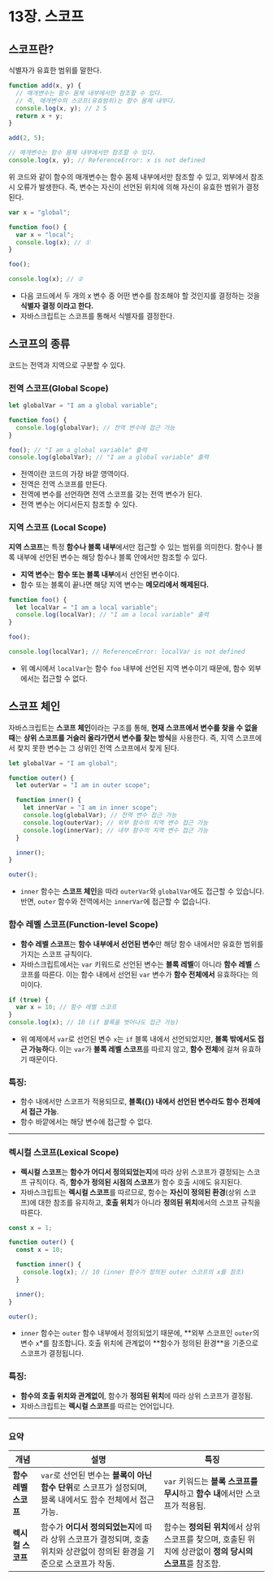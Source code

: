 # 13장. 스코프

## 스코프란?

식별자가 유효한 범위를 말한다.

```jsx
function add(x, y) {
  // 매개변수는 함수 몸체 내부에서만 참조할 수 있다.
  // 즉, 매개변수의 스코프(유효범위)는 함수 몸체 내부다.
  console.log(x, y); // 2 5
  return x + y;
}

add(2, 5);

// 매개변수는 함수 몸체 내부에서만 참조할 수 있다.
console.log(x, y); // ReferenceError: x is not defined
```

위 코드와 같이 함수의 매개변수는 함수 몸체 내부에서만 참조할 수 있고, 외부에서 참조시 오류가 발생한다. 즉, 변수는 자신이 선언된 위치에 의해 자신이 유효한 범위가 결정된다.

```jsx
var x = "global";

function foo() {
  var x = "local";
  console.log(x); // ①
}

foo();

console.log(x); // ②
```

- 다음 코드에서 두 개의 x 변수 중 어떤 변수를 참조해야 할 것인지를 결정하는 것을 **식별자 결정 이라고 한다.**
- 자바스크립트는 스코프를 통해서 식별자를 결정한다.

## 스코프의 종류

코드는 전역과 지역으로 구분할 수 있다.

### 전역 스코프(Global Scope)

```jsx
let globalVar = "I am a global variable";

function foo() {
  console.log(globalVar); // 전역 변수에 접근 가능
}

foo(); // "I am a global variable" 출력
console.log(globalVar); // "I am a global variable" 출력
```

- 전역이란 코드의 가장 바깥 영역이다.
- 전역은 전역 스코프를 만든다.
- 전역에 변수를 선언하면 전역 스코프를 갖는 전역 변수가 된다.
- 전역 변수는 어디서든지 참조할 수 있다.

### **지역 스코프 (Local Scope)**

**지역 스코프**는 특정 **함수나 블록 내부**에서만 접근할 수 있는 범위를 의미한다. 함수나 블록 내부에 선언된 변수는 해당 함수나 블록 안에서만 참조할 수 있다.

- **지역 변수**는 **함수 또는 블록 내부**에서 선언된 변수이다.
- 함수 또는 블록이 끝나면 해당 지역 변수는 **메모리에서 해제된다.**

```jsx
function foo() {
  let localVar = "I am a local variable";
  console.log(localVar); // "I am a local variable" 출력
}

foo();

console.log(localVar); // ReferenceError: localVar is not defined
```

- 위 예시에서 `localVar`는 함수 `foo` 내부에 선언된 지역 변수이기 때문에, 함수 외부에서는 접근할 수 없다.

## 스코프 체인

자바스크립트는 **스코프 체인**이라는 구조를 통해, **현재 스코프에서 변수를 찾을 수 없을 때**는 **상위 스코프를 거슬러 올라가면서 변수를 찾는 방식**을 사용한다. 즉, 지역 스코프에서 찾지 못한 변수는 그 상위인 전역 스코프에서 찾게 된다.

```jsx
let globalVar = "I am global";

function outer() {
  let outerVar = "I am in outer scope";

  function inner() {
    let innerVar = "I am in inner scope";
    console.log(globalVar); // 전역 변수 접근 가능
    console.log(outerVar); // 외부 함수의 지역 변수 접근 가능
    console.log(innerVar); // 내부 함수의 지역 변수 접근 가능
  }

  inner();
}

outer();
```

- `inner` 함수는 **스코프 체인**을 따라 `outerVar`와 `globalVar`에도 접근할 수 있습니다. 반면, `outer` 함수와 전역에서는 `innerVar`에 접근할 수 없습니다.

### 함수 레벨 스코프(Function-level Scope)

- **함수 레벨 스코프**는 **함수 내부에서 선언된 변수**만 해당 함수 내에서만 유효한 범위를 가지는 스코프 규칙이다.
- 자바스크립트에서는 `var` 키워드로 선언된 변수는 **블록 레벨**이 아니라 **함수 레벨** 스코프를 따른다. 이는 함수 내에서 선언된 `var` 변수가 **함수 전체에서** 유효하다는 의미이다.

```jsx
if (true) {
  var x = 10; // 함수 레벨 스코프
}
console.log(x); // 10 (if 블록을 벗어나도 접근 가능)
```

- 위 예제에서 `var`로 선언된 변수 `x`는 `if` 블록 내에서 선언되었지만, **블록 밖에서도 접근 가능하**다. 이는 `var`가 **블록 레벨 스코프**를 따르지 않고, **함수 전체**에 걸쳐 유효하기 때문이다.

### 특징:

- 함수 내에서만 스코프가 적용되므로, **블록({}) 내에서 선언된 변수라도 함수 전체에서 접근 가능**.
- 함수 바깥에서는 해당 변수에 접근할 수 없다.

---

### 렉시컬 스코프(Lexical Scope)

- **렉시컬 스코프**는 **함수가 어디서 정의되었는지**에 따라 상위 스코프가 결정되는 스코프 규칙이다. 즉, **함수가 정의된 시점의 스코프**가 함수 호출 시에도 유지된다.
- 자바스크립트는 **렉시컬 스코프**를 따르므로, 함수는 **자신이 정의된 환경**(상위 스코프)에 대한 참조를 유지하고, **호출 위치**가 아니라 **정의된 위치**에서의 스코프 규칙을 따른다.

```jsx
const x = 1;

function outer() {
  const x = 10;

  function inner() {
    console.log(x); // 10 (inner 함수가 정의된 outer 스코프의 x를 참조)
  }

  inner();
}

outer();
```

- `inner` 함수는 `outer` 함수 내부에서 정의되었기 때문에, **외부 스코프인 `outer`의 변수 `x`\*를 참조합니다. 호출 위치에 관계없이 **함수가 정의된 환경\*\*을 기준으로 스코프가 결정됩니다.

### 특징:

- **함수의 호출 위치와 관계없이**, 함수가 **정의된 위치**에 따라 상위 스코프가 결정됨.
- 자바스크립트는 **렉시컬 스코프**를 따르는 언어입니다.

---

### 요약

| **개념**             | **설명**                                                                                                                 | **특징**                                                                                                 |
| -------------------- | ------------------------------------------------------------------------------------------------------------------------ | -------------------------------------------------------------------------------------------------------- |
| **함수 레벨 스코프** | `var`로 선언된 변수는 **블록이 아닌 함수 단위**로 스코프가 설정되며, 블록 내에서도 함수 전체에서 접근 가능.              | `var` 키워드는 **블록 스코프를 무시**하고 **함수 내**에서만 스코프가 적용됨.                             |
| **렉시컬 스코프**    | 함수가 **어디서 정의되었는지**에 따라 상위 스코프가 결정되며, 호출 위치와 상관없이 정의된 환경을 기준으로 스코프가 작동. | 함수는 **정의된 위치**에서 상위 스코프를 찾으며, 호출된 위치에 상관없이 **정의 당시의 스코프**를 참조함. |
